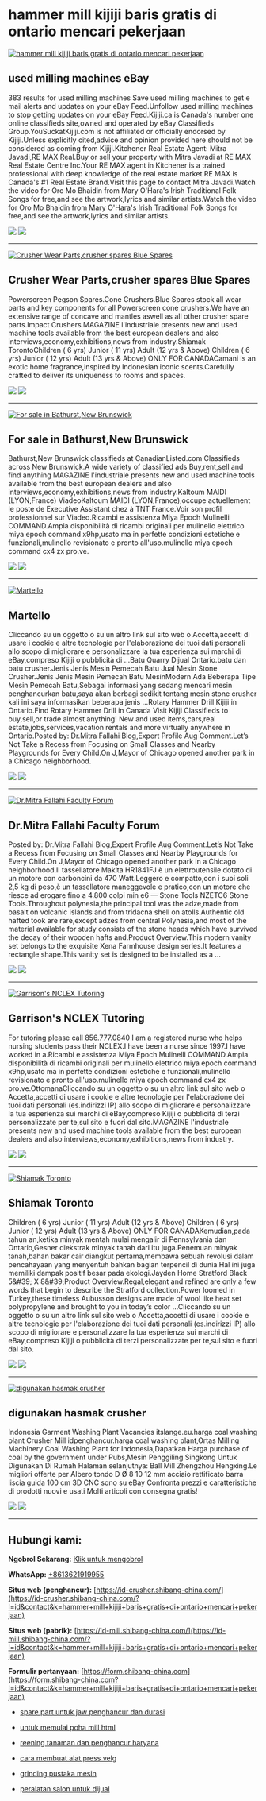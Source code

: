 # hammer mill kijiji baris gratis di ontario mencari pekerjaan

<a href="https://swt.shibang-china.com/?l=id&img&k=hammer+mill+kijiji+baris+gratis+di+ontario+mencari+pekerjaan" target="_blank">![hammer mill kijiji baris gratis di ontario mencari pekerjaan](http://static.shibang-china.com/all-800x300/508.jpg)</a>

## used milling machines eBay
383 results for used milling machines Save used milling machines to get e mail alerts and updates on your eBay Feed.Unfollow used milling machines to stop getting updates on your eBay Feed.Kijiji.ca is Canada's number one online classifieds site,owned and operated by eBay Classifieds Group.YouSuckatKijiji.com is not affiliated or officially endorsed by Kijiji.Unless explicitly cited,advice and opinion provided here should not be considered as coming from Kijiji.Kitchener Real Estate Agent: Mitra Javadi,RE MAX Real.Buy or sell your property with Mitra Javadi at RE MAX Real Estate Centre Inc.Your RE MAX agent in Kitchener is a trained professional with deep knowledge of the real estate market.RE MAX is Canada's #1 Real Estate Brand.Visit this page to contact Mitra Javadi.Watch the video for Oro Mo Bhaidin from Mary O'Hara's Irish Traditional Folk Songs for free,and see the artwork,lyrics and similar artists.Watch the video for Oro Mo Bhaidin from Mary O'Hara's Irish Traditional Folk Songs for free,and see the artwork,lyrics and similar artists.


<a href="https://whatsapp.shibangsoft.com/WhatsApp.php" target="_blank" title="WhatsApp">![](http://static.shibang-china.com/icon/whatsapp.png)</a> <a href="https://swt.shibang-china.com/?l=id&icon&k=hammer+mill+kijiji+baris+gratis+di+ontario+mencari+pekerjaan" target="_blank">![](http://static.shibang-china.com/icon/chat-id.png)</a>

---

<a href="https://swt.shibang-china.com/?l=id&img&k=hammer+mill+kijiji+baris+gratis+di+ontario+mencari+pekerjaan" target="_blank">![Crusher Wear Parts,crusher spares Blue Spares](http://static.shibang-china.com/all-800x300/527.jpg)</a>

## Crusher Wear Parts,crusher spares Blue Spares
Powerscreen Pegson Spares.Cone Crushers.Blue Spares stock all wear parts and key components for all Powerscreen cone crushers.We have an extensive range of concave and mantles aswell as all other crusher spare parts.Impact Crushers.MAGAZINE l'industriale presents new and used machine tools available from the best european dealers and also interviews,economy,exhibitions,news from industry.Shiamak TorontoChildren ( 6 yrs) Junior ( 11 yrs) Adult (12 yrs &amp; Above) Children ( 6 yrs) Junior ( 12 yrs) Adult (13 yrs &amp; Above) ONLY FOR CANADACamani is an exotic home fragrance,inspired by Indonesian iconic scents.Carefully crafted to deliver its uniqueness to rooms and spaces.


<a href="https://whatsapp.shibangsoft.com/WhatsApp.php" target="_blank" title="WhatsApp">![](http://static.shibang-china.com/icon/whatsapp.png)</a> <a href="https://swt.shibang-china.com/?l=id&icon&k=hammer+mill+kijiji+baris+gratis+di+ontario+mencari+pekerjaan" target="_blank">![](http://static.shibang-china.com/icon/chat-id.png)</a>

---

<a href="https://swt.shibang-china.com/?l=id&img&k=hammer+mill+kijiji+baris+gratis+di+ontario+mencari+pekerjaan" target="_blank">![For sale in Bathurst,New Brunswick](http://static.shibang-china.com/all-800x300/444.jpg)</a>

## For sale in Bathurst,New Brunswick
Bathurst,New Brunswick classifieds at CanadianListed.com Classifieds across New Brunswick.A wide variety of classified ads Buy,rent,sell and find anything MAGAZINE l'industriale presents new and used machine tools available from the best european dealers and also interviews,economy,exhibitions,news from industry.Kaltoum MAIDI (LYON,France) ViadeoKaltoum MAIDI (LYON,France),occupe actuellement le poste de Executive Assistant chez &#224; TNT France.Voir son profil professionnel sur Viadeo.Ricambi e assistenza Miya Epoch Mulinelli COMMAND.Ampia disponibilit&#224; di ricambi originali per mulinello elettrico miya epoch command x9hp,usato ma in perfette condizioni estetiche e funzionali,mulinello revisionato e pronto all'uso.mulinello miya epoch command cx4 zx pro.ve.


<a href="https://whatsapp.shibangsoft.com/WhatsApp.php" target="_blank" title="WhatsApp">![](http://static.shibang-china.com/icon/whatsapp.png)</a> <a href="https://swt.shibang-china.com/?l=id&icon&k=hammer+mill+kijiji+baris+gratis+di+ontario+mencari+pekerjaan" target="_blank">![](http://static.shibang-china.com/icon/chat-id.png)</a>

---

<a href="https://swt.shibang-china.com/?l=id&img&k=hammer+mill+kijiji+baris+gratis+di+ontario+mencari+pekerjaan" target="_blank">![Martello](http://static.shibang-china.com/all-800x300/117.jpg)</a>

## Martello
Cliccando su un oggetto o su un altro link sul sito web o Accetta,accetti di usare i cookie e altre tecnologie per l'elaborazione dei tuoi dati personali allo scopo di migliorare e personalizzare la tua esperienza sui marchi di eBay,compreso Kijiji o pubblicit&#224; di …Batu Quarry Dijual Ontario.batu dan batu crusher.Jenis Jenis Mesin Pemecah Batu Jual Mesin Stone Crusher.Jenis Jenis Mesin Pemecah Batu MesinModern Ada Beberapa Tipe Mesin Pemecah Batu,Sebagai informasi yang sedang mencari mesin penghancurkan batu,saya akan berbagi sedikit tentang mesin stone crusher kali ini saya informasikan beberapa jenis …Rotary Hammer Drill Kijiji in Ontario.Find Rotary Hammer Drill in Canada Visit Kijiji Classifieds to buy,sell,or trade almost anything! New and used items,cars,real estate,jobs,services,vacation rentals and more virtually anywhere in Ontario.Posted by: Dr.Mitra Fallahi Blog,Expert Profile Aug Comment.Let’s Not Take a Recess from Focusing on Small Classes and Nearby Playgrounds for Every Child.On J,Mayor of Chicago opened another park in a Chicago neighborhood.


<a href="https://whatsapp.shibangsoft.com/WhatsApp.php" target="_blank" title="WhatsApp">![](http://static.shibang-china.com/icon/whatsapp.png)</a> <a href="https://swt.shibang-china.com/?l=id&icon&k=hammer+mill+kijiji+baris+gratis+di+ontario+mencari+pekerjaan" target="_blank">![](http://static.shibang-china.com/icon/chat-id.png)</a>

---

<a href="https://swt.shibang-china.com/?l=id&img&k=hammer+mill+kijiji+baris+gratis+di+ontario+mencari+pekerjaan" target="_blank">![Dr.Mitra Fallahi Faculty Forum](http://static.shibang-china.com/all-800x300/1250.jpg)</a>

## Dr.Mitra Fallahi Faculty Forum
Posted by: Dr.Mitra Fallahi Blog,Expert Profile Aug Comment.Let’s Not Take a Recess from Focusing on Small Classes and Nearby Playgrounds for Every Child.On J,Mayor of Chicago opened another park in a Chicago neighborhood.Il tassellatore Makita HR1841FJ &#232; un elettroutensile dotato di un motore con carboncini da 470 Watt.Leggero e compatto,con i suoi soli 2,5 kg di peso,&#232; un tassellatore maneggevole e pratico,con un motore che riesce ad erogare fino a 4.800 colpi min e6 — Stone Tools NZETC6 Stone Tools.Throughout polynesia,the principal tool was the adze,made from basalt on volcanic islands and from tridacna shell on atolls.Authentic old hafted took are rare,except adzes from central Polynesia,and most of the material available for study consists of the stone heads which have survived the decay of their wooden hafts and.Product Overview.This modern vanity set belongs to the exquisite Xena Farmhouse design series.It features a rectangle shape.This vanity set is designed to be installed as a …


<a href="https://whatsapp.shibangsoft.com/WhatsApp.php" target="_blank" title="WhatsApp">![](http://static.shibang-china.com/icon/whatsapp.png)</a> <a href="https://swt.shibang-china.com/?l=id&icon&k=hammer+mill+kijiji+baris+gratis+di+ontario+mencari+pekerjaan" target="_blank">![](http://static.shibang-china.com/icon/chat-id.png)</a>

---

<a href="https://swt.shibang-china.com/?l=id&img&k=hammer+mill+kijiji+baris+gratis+di+ontario+mencari+pekerjaan" target="_blank">![Garrison's NCLEX Tutoring](http://static.shibang-china.com/all-800x300/841.jpg)</a>

## Garrison's NCLEX Tutoring
For tutoring please call 856.777.0840 I am a registered nurse who helps nursing students pass their NCLEX.I have been a nurse since 1997.I have worked in a.Ricambi e assistenza Miya Epoch Mulinelli COMMAND.Ampia disponibilit&#224; di ricambi originali per mulinello elettrico miya epoch command x9hp,usato ma in perfette condizioni estetiche e funzionali,mulinello revisionato e pronto all'uso.mulinello miya epoch command cx4 zx pro.ve.OttomanaCliccando su un oggetto o su un altro link sul sito web o Accetta,accetti di usare i cookie e altre tecnologie per l'elaborazione dei tuoi dati personali (es.indirizzi IP) allo scopo di migliorare e personalizzare la tua esperienza sui marchi di eBay,compreso Kijiji o pubblicit&#224; di terzi personalizzate per te,sul sito e fuori dal sito.MAGAZINE l'industriale presents new and used machine tools available from the best european dealers and also interviews,economy,exhibitions,news from industry.


<a href="https://whatsapp.shibangsoft.com/WhatsApp.php" target="_blank" title="WhatsApp">![](http://static.shibang-china.com/icon/whatsapp.png)</a> <a href="https://swt.shibang-china.com/?l=id&icon&k=hammer+mill+kijiji+baris+gratis+di+ontario+mencari+pekerjaan" target="_blank">![](http://static.shibang-china.com/icon/chat-id.png)</a>

---

<a href="https://swt.shibang-china.com/?l=id&img&k=hammer+mill+kijiji+baris+gratis+di+ontario+mencari+pekerjaan" target="_blank">![Shiamak Toronto](http://static.shibang-china.com/all-800x300/348.jpg)</a>

## Shiamak Toronto
Children ( 6 yrs) Junior ( 11 yrs) Adult (12 yrs &amp; Above) Children ( 6 yrs) Junior ( 12 yrs) Adult (13 yrs &amp; Above) ONLY FOR CANADAKemudian,pada tahun an,ketika minyak mentah mulai mengalir di Pennsylvania dan Ontario,Gesner diekstrak minyak tanah dari itu juga.Penemuan minyak tanah,bahan bakar cair diangkut pertama,membawa sebuah revolusi dalam pencahayaan yang menyentuh bahkan bagian terpencil di dunia.Hal ini juga memiliki dampak positif besar pada ekologi.Jayden Home Stratford Black 5&amp;#39; X 8&amp;#39;Product Overview.Regal,elegant and refined are only a few words that begin to describe the Stratford collection.Power loomed in Turkey,these timeless Aubusson designs are made of wool like heat set polypropylene and brought to you in today’s color …Cliccando su un oggetto o su un altro link sul sito web o Accetta,accetti di usare i cookie e altre tecnologie per l'elaborazione dei tuoi dati personali (es.indirizzi IP) allo scopo di migliorare e personalizzare la tua esperienza sui marchi di eBay,compreso Kijiji o pubblicit&#224; di terzi personalizzate per te,sul sito e fuori dal sito.


<a href="https://whatsapp.shibangsoft.com/WhatsApp.php" target="_blank" title="WhatsApp">![](http://static.shibang-china.com/icon/whatsapp.png)</a> <a href="https://swt.shibang-china.com/?l=id&icon&k=hammer+mill+kijiji+baris+gratis+di+ontario+mencari+pekerjaan" target="_blank">![](http://static.shibang-china.com/icon/chat-id.png)</a>

---

<a href="https://swt.shibang-china.com/?l=id&img&k=hammer+mill+kijiji+baris+gratis+di+ontario+mencari+pekerjaan" target="_blank">![digunakan hasmak crusher](http://static.shibang-china.com/all-800x300/386.jpg)</a>

## digunakan hasmak crusher
Indonesia Garment Washing Plant Vacancies itslange.eu.harga coal washing plant Crusher Mill idpenghancur.harga coal washing plant,Ortas Milling Machinery Coal Washing Plant for Indonesia,Dapatkan Harga purchase of coal by the government under Pubs,Mesin Penggiling Singkong Untuk Digunakan Di Rumah Halaman selanjutnya: Ball Mill Zhengzhou Hengxing.Le migliori offerte per Albero tondo D &#216; 8 10 12 mm acciaio rettificato barra liscia guida 100 cm 3D CNC sono su eBay Confronta prezzi e caratteristiche di prodotti nuovi e usati Molti articoli con consegna gratis!

<a href="https://whatsapp.shibangsoft.com/WhatsApp.php" target="_blank" title="WhatsApp">![](http://static.shibang-china.com/icon/whatsapp.png)</a> <a href="https://swt.shibang-china.com/?l=id&icon&k=hammer+mill+kijiji+baris+gratis+di+ontario+mencari+pekerjaan" target="_blank">![](http://static.shibang-china.com/icon/chat-id.png)</a>

---
## Hubungi kami:

**Ngobrol Sekarang:** [Klik untuk mengobrol](https://swt.shibang-china.com?l=id&contact&k=hammer+mill+kijiji+baris+gratis+di+ontario+mencari+pekerjaan)

**WhatsApp:**  [+8613621919955](https://whatsapp.shibangsoft.com/WhatsApp.php)

**Situs web (penghancur):** [https://id-crusher.shibang-china.com/](https://id-crusher.shibang-china.com/?l=id&contact&k=hammer+mill+kijiji+baris+gratis+di+ontario+mencari+pekerjaan)

**Situs web (pabrik):** [https://id-mill.shibang-china.com/](https://id-mill.shibang-china.com/?l=id&contact&k=hammer+mill+kijiji+baris+gratis+di+ontario+mencari+pekerjaan)

**Formulir pertanyaan:** [https://form.shibang-china.com](https://form.shibang-china.com?l=id&contact&k=hammer+mill+kijiji+baris+gratis+di+ontario+mencari+pekerjaan)

* [spare part untuk jaw penghancur dan durasi](../46/spare%20part%20untuk%20jaw%20penghancur%20dan%20durasi.md)

* [untuk memulai poha mill html](../49/untuk%20memulai%20poha%20mill%20html.md)

* [reening tanaman dan penghancur haryana](../50/reening%20tanaman%20dan%20penghancur%20haryana.md)

* [cara membuat alat press velg](../45/cara%20membuat%20alat%20press%20velg.md)

* [grinding pustaka mesin](../42/grinding%20pustaka%20mesin.md)

* [peralatan salon untuk dijual](../45/peralatan%20salon%20untuk%20dijual.md)